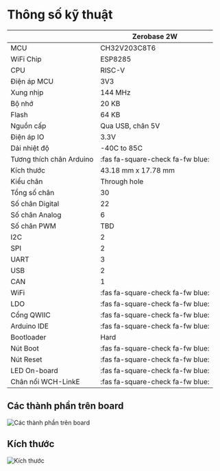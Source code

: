 # Thông số kỹ thuật

|           | Zerobase 2W |
|-----------|-----------|
| MCU | CH32V203C8T6 |
| WiFi Chip | ESP8285 |
| CPU | RISC-V |
| Điện áp MCU | 3V3 |
| Xung nhịp | 144 MHz |
| Bộ nhớ | 20 KB |
| Flash | 64 KB |
| Nguồn cấp | Qua USB, chân 5V |
| Điện áp IO | 3.3V |
| Dải nhiệt độ | -40C to 85C |
| Tương thích chân Arduino | :fas fa-square-check fa-fw blue: |
| Kích thước | 43.18 mm x 17.78 mm |
| Kiểu chân | Through hole |
| Tổng số chân | 30 |
| Số chân Digital | 22 |
| Số chân Analog | 6 | 
| Số chân PWM | TBD | 
| I2C | 2 | 
| SPI | 2 | 
| UART | 3 |
| USB | 2 |
| CAN | 1 |
| WiFi | :fas fa-square-check fa-fw blue: |
| LDO | :fas fa-square-check fa-fw blue: |
| Cổng QWIIC | :fas fa-square-check fa-fw blue: |
| Arduino IDE | :fas fa-square-check fa-fw blue: |
| Bootloader | Hard |
| Nút Boot | :fas fa-square-check fa-fw blue: |
| Nút Reset | :fas fa-square-check fa-fw blue: |
| LED On-board | :fas fa-square-check fa-fw blue: |
| Chân nối WCH-LinkE | :fas fa-square-check fa-fw blue: |

## Các thành phần trên board

![Các thành phần trên board](https://cdn.chipstack.vn/zerobase2w/parts/z2w-parts.png)

## Kích thước

![Kích thước](https://cdn.chipstack.vn/zerobase2w/size/zerobase-2w-size.png)